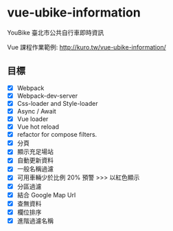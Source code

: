 # vue-ubike-information
YouBike 臺北市公共自行車即時資訊

Vue 課程作業範例: http://kuro.tw/vue-ubike-information/


## 目標

- [x] Webpack
- [x] Webpack-dev-server
- [x] Css-loader and Style-loader
- [x] Async / Await
- [x] Vue loader
- [x] Vue hot reload
- [x] refactor for compose filters.
- [x] 分頁
- [x] 顯示充足場站
- [x] 自動更新資料
- [x] 一般名稱過濾
- [x] 可用車輛少於比例 20% 預警 >>> 以紅色顯示
- [x] 分區過濾
- [x] 結合 Google Map Url
- [x] 查無資料
- [x] 欄位排序
- [x] 進階過濾名稱
